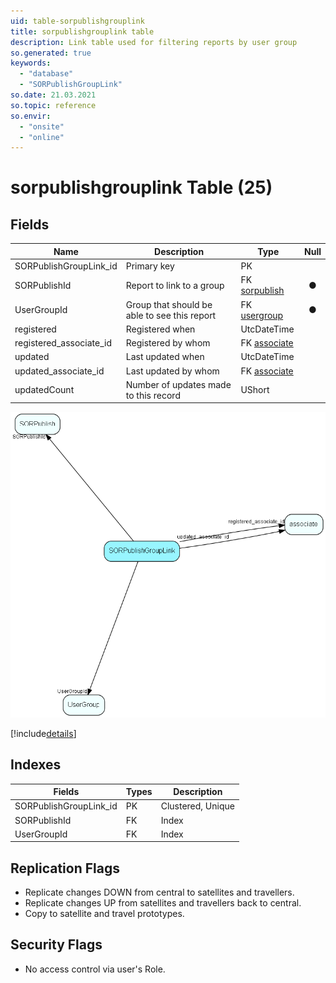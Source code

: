 ```yaml
---
uid: table-sorpublishgrouplink
title: sorpublishgrouplink table
description: Link table used for filtering reports by user group
so.generated: true
keywords:
  - "database"
  - "SORPublishGroupLink"
so.date: 21.03.2021
so.topic: reference
so.envir:
  - "onsite"
  - "online"
---
```


# sorpublishgrouplink Table (25)

## Fields

| Name | Description | Type | Null |
|------|-------------|------|:----:|
|SORPublishGroupLink\_id|Primary key|PK| |
|SORPublishId|Report to link to a group|FK [sorpublish](sorpublish.md)|&#x25CF;|
|UserGroupId|Group that should be able to see this report|FK [usergroup](usergroup.md)|&#x25CF;|
|registered|Registered when|UtcDateTime| |
|registered\_associate\_id|Registered by whom|FK [associate](associate.md)| |
|updated|Last updated when|UtcDateTime| |
|updated\_associate\_id|Last updated by whom|FK [associate](associate.md)| |
|updatedCount|Number of updates made to this record|UShort| |


![SORPublishGroupLink table relationship diagram](./media/SORPublishGroupLink.png)

[!include[details](./includes/SORPublishGroupLink.md)]

## Indexes

| Fields | Types | Description |
|--------|-------|-------------|
|SORPublishGroupLink\_id |PK |Clustered, Unique |
|SORPublishId |FK |Index |
|UserGroupId |FK |Index |

## Replication Flags

* Replicate changes DOWN from central to satellites and travellers.
* Replicate changes UP from satellites and travellers back to central.
* Copy to satellite and travel prototypes.

## Security Flags

* No access control via user's Role.

